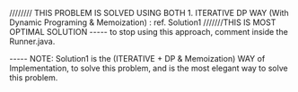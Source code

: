 ////////
THIS PROBLEM IS SOLVED USING BOTH 
    1. ITERATIVE DP WAY (With Dynamic Programing & Memoization) : ref. Solution1 ///////THIS IS MOST OPTIMAL SOLUTION
            ----- to stop using this approach, comment inside the Runner.java.

   ----- NOTE: Solution1 is the (ITERATIVE + DP & Memoization) WAY of Implementation, to solve this 
               problem, and is the most elegant way to solve this
               problem.